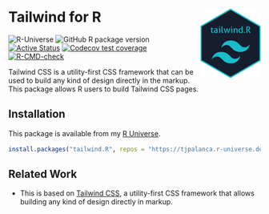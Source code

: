 
<!-- README.md is generated from README.Rmd. Please edit that file -->

# Tailwind for R <img src='man/figures/logo.png' align="right" height="139" />

<!-- badges: start -->

![R-Universe](https://tjpalanca.r-universe.dev/badges/tailwind.R)
![GitHub R package
version](https://img.shields.io/github/r-package/v/tjpalanca/tailwind.R)
[![Active
Status](https://www.repostatus.org/badges/latest/active.svg)](https://www.repostatus.org/#active)
[![Codecov test
coverage](https://codecov.io/gh/tjpalanca/tailwind.R/branch/master/graph/badge.svg)](https://codecov.io/gh/tjpalanca/tailwind.R?branch=master)
[![R-CMD-check](https://github.com/tjpalanca/tailwind.R/workflows/R-CMD-check/badge.svg)](https://github.com/tjpalanca/tailwind.R/actions)
<!-- badges: end -->

Tailwind CSS is a utility-first CSS framework that can be used to build
any kind of design directly in the markup. This package allows R users
to build Tailwind CSS pages.

## Installation

This package is available from my [R
Universe](https://tjpalanca.r-universe.dev).

``` r
install.packages("tailwind.R", repos = "https://tjpalanca.r-universe.dev")
```

## Related Work

-   This is based on [Tailwind CSS](https://tailwindcss.com/), a
    utility-first CSS framework that allows building any kind of design
    directly in markup.
